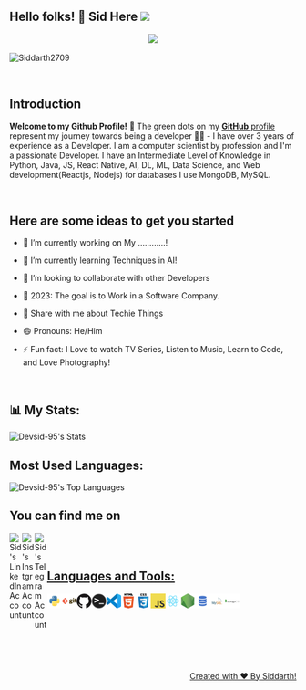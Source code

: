 ## Hello folks! :wave: Sid Here   <img src="https://raw.githubusercontent.com/MartinHeinz/MartinHeinz/master/wave.gif" width="15px">


<p align="center"> <img src ="https://github.com/Devsid-95/Siddarth2709/blob/main/Sid.gif?raw=true" width="500px" /> </p>

<p align="left"> <img src="https://komarev.com/ghpvc/?username=nsiddarth2709&label=Views&color=blueviolet" alt="Siddarth2709" /> </p>
<br>


## Introduction 
**Welcome to my Github Profile!** :star_struck: The green dots on my [**GitHub** profile](https://github.com/Devsid-95) represent my journey towards being a developer :running_man: - I have over 3 years of experience as a Developer. I am a computer scientist by profession and I'm a passionate Developer. I have an Intermediate Level of Knowledge in  Python, Java, JS, React Native, AI, DL, ML, Data Science, and Web development(Reactjs, Nodejs) for databases I use MongoDB, MySQL.

<br>

## Here are some ideas to get you started

- 🔭 I’m currently working on My ............!
- 🌱 I’m currently learning  Techniques in AI! 
- 👯 I’m looking to collaborate with other Developers
- 🥅 2023: The goal is to Work in a Software Company. 
- 💬 Share with me about Techie Things 

- 😄 Pronouns: He/Him
- ⚡ Fun fact: I Love to watch TV Series, Listen to Music, Learn to Code, and Love Photography!

<br>

## 📊 My Stats:
![Devsid-95's Stats](https://github-readme-stats.vercel.app/api?username=Devsid-95&theme=nightowl&show_icons=true&hide_border=false&count_private=true)



## Most Used Languages:
![Devsid-95's Top Languages](https://github-readme-stats.vercel.app/api/top-langs/?username=Devsid-95&theme=nightowl&show_icons=true&hide_border=false&layout=compact)
<br>


## You can **find me on** 

<a href="https://www.linkedin.com/in/devsid95/"> <img align="left" alt="Sid's LinkedIn Account" width="22px" src="https://img.icons8.com/cute-clipart/50/000000/linkedin.png" />
<a href="https://www.instagram.com/dev.sid95/"> <img align="left" alt="Sid's Instgram Account" width="22px" src="https://img.icons8.com/color/48/000000/instagram-new--v2.png" />
<a href = "https://t.me/Twin_Bwoy/"> <img align="left" alt="Sid's Telegram Account" width="22px" src="https://img.icons8.com/color/48/000000/telegram-app--v4.png"/>
<br>
<br>

## Languages and Tools:


<img align="left" alt="Python" width="26px" src="https://raw.githubusercontent.com/github/explore/80688e429a7d4ef2fca1e82350fe8e3517d3494d/topics/python/python.png" />
<img align="left" alt="Git" width="26px" src="https://raw.githubusercontent.com/github/explore/80688e429a7d4ef2fca1e82350fe8e3517d3494d/topics/git/git.png" />
<img align="left" alt="GitHub" width="26px" src="https://raw.githubusercontent.com/github/explore/78df643247d429f6cc873026c0622819ad797942/topics/github/github.png" />
<img align="left" alt="Terminal" width="26px" src="https://raw.githubusercontent.com/github/explore/80688e429a7d4ef2fca1e82350fe8e3517d3494d/topics/terminal/terminal.png" />
<img align="left" alt="Visual Studio Code" width="26px" src="https://raw.githubusercontent.com/github/explore/80688e429a7d4ef2fca1e82350fe8e3517d3494d/topics/visual-studio-code/visual-studio-code.png" />
<img align="left" alt="HTML5" width="26px" src="https://raw.githubusercontent.com/github/explore/80688e429a7d4ef2fca1e82350fe8e3517d3494d/topics/html/html.png" />
<img align="left" alt="CSS3" width="26px" src="https://raw.githubusercontent.com/github/explore/80688e429a7d4ef2fca1e82350fe8e3517d3494d/topics/css/css.png" />
<img align="left" alt="JavaScript" width="26px" src="https://raw.githubusercontent.com/github/explore/80688e429a7d4ef2fca1e82350fe8e3517d3494d/topics/javascript/javascript.png" />
<img align="left" alt="React" width="26px" src="https://raw.githubusercontent.com/github/explore/80688e429a7d4ef2fca1e82350fe8e3517d3494d/topics/react/react.png" />
<img align="left" alt="Node.js" width="26px" src="https://raw.githubusercontent.com/github/explore/80688e429a7d4ef2fca1e82350fe8e3517d3494d/topics/nodejs/nodejs.png" />
<img align="left" alt="SQL" width="26px" src="https://raw.githubusercontent.com/github/explore/80688e429a7d4ef2fca1e82350fe8e3517d3494d/topics/sql/sql.png" />
<img align="left" alt="MySQL" width="26px" src="https://raw.githubusercontent.com/github/explore/80688e429a7d4ef2fca1e82350fe8e3517d3494d/topics/mysql/mysql.png" />
<img align="left" alt="MongoDB" width="26px" src="https://raw.githubusercontent.com/github/explore/80688e429a7d4ef2fca1e82350fe8e3517d3494d/topics/mongodb/mongodb.png"
/>
<br>
  
<br>
<br>
<br>
<br>
<br>
<br>
<br>
  
<div align="right"> Created with ❤️ By Siddarth! </div>
